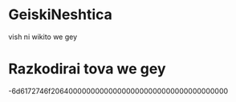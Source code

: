 # GeiskiNeshtica
vish ni wikito we gey
# Razkodirai tova we gey
-6d6172746f2064000000000000000000000000000000000000
